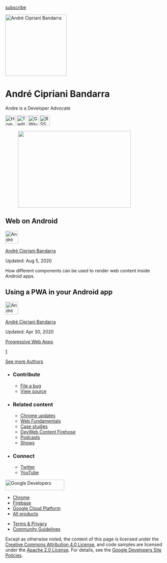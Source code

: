 





<a href="/newsletter/" class="gc-analytics-event w-actions__fab w-actions__fab--subscribe"><span>subscribe</span></a>

<img src="https://web-dev.imgix.net/image/admin/XVGMhdOgHJhch3EBcw89.jpg?auto=format" alt="André Cipriani Bandarra" class="w-author-page__image" sizes="(min-width: 481px) 192px, 128px" srcset="https://web-dev.imgix.net/image/admin/XVGMhdOgHJhch3EBcw89.jpg?auto=format&amp;w=128 128w, https://web-dev.imgix.net/image/admin/XVGMhdOgHJhch3EBcw89.jpg?auto=format&amp;w=146 146w, https://web-dev.imgix.net/image/admin/XVGMhdOgHJhch3EBcw89.jpg?auto=format&amp;w=166 166w, https://web-dev.imgix.net/image/admin/XVGMhdOgHJhch3EBcw89.jpg?auto=format&amp;w=190 190w, https://web-dev.imgix.net/image/admin/XVGMhdOgHJhch3EBcw89.jpg?auto=format&amp;w=216 216w, https://web-dev.imgix.net/image/admin/XVGMhdOgHJhch3EBcw89.jpg?auto=format&amp;w=246 246w, https://web-dev.imgix.net/image/admin/XVGMhdOgHJhch3EBcw89.jpg?auto=format&amp;w=281 281w, https://web-dev.imgix.net/image/admin/XVGMhdOgHJhch3EBcw89.jpg?auto=format&amp;w=320 320w, https://web-dev.imgix.net/image/admin/XVGMhdOgHJhch3EBcw89.jpg?auto=format&amp;w=365 365w, https://web-dev.imgix.net/image/admin/XVGMhdOgHJhch3EBcw89.jpg?auto=format&amp;w=384 384w" width="192" height="192" />

# André Cipriani Bandarra

Andre is a Developer Advocate

<a href="https://bandarra.me/" class="w-author-page__link"><img src="/images/icons/language.svg" alt="Homepage" class="w-author-page__icon" width="32" height="32" /></a> <a href="https://twitter.com/andreban" class="w-author-page__link"><img src="/images/icons/twitter.svg" alt="Twitter" class="w-author-page__icon" width="32" height="32" /></a> <a href="https://github.com/andreban" class="w-author-page__link"><img src="/images/icons/github.svg" alt="GitHub" class="w-author-page__icon" width="32" height="32" /></a> <a href="/authors/andreban/feed.xml" class="w-author-page__link"><img src="/images/icons/rss.svg" alt="RSS Feed" class="w-author-page__icon" width="32" height="32" /></a>

<a href="/web-on-android/" class="w-card-base__link"></a>

<figure><img src="https://web-dev.imgix.net/image/admin/874Rka3L44UJd5zLIyR5.svg" class="w-card-base__image" width="354" height="240" /></figure>

<a href="/web-on-android/" class="w-card-base__link"></a>

## Web on Android

[<img src="https://web-dev.imgix.net/image/admin/XVGMhdOgHJhch3EBcw89.jpg?auto=format&amp;fit=crop&amp;h=40&amp;w=40" alt="André Cipriani Bandarra" class="w-author__image w-author__image--small" sizes="(min-width: 40px) 40px, calc(100vw - 48px)" srcset="https://web-dev.imgix.net/image/admin/XVGMhdOgHJhch3EBcw89.jpg?fit=crop&amp;h=40&amp;w=40&amp;auto=format&amp;dpr=1&amp;q=75, https://web-dev.imgix.net/image/admin/XVGMhdOgHJhch3EBcw89.jpg?fit=crop&amp;h=40&amp;w=40&amp;auto=format&amp;dpr=2&amp;q=50 2x, https://web-dev.imgix.net/image/admin/XVGMhdOgHJhch3EBcw89.jpg?fit=crop&amp;h=40&amp;w=40&amp;auto=format&amp;dpr=3&amp;q=35 3x, https://web-dev.imgix.net/image/admin/XVGMhdOgHJhch3EBcw89.jpg?fit=crop&amp;h=40&amp;w=40&amp;auto=format&amp;dpr=4&amp;q=23 4x, https://web-dev.imgix.net/image/admin/XVGMhdOgHJhch3EBcw89.jpg?fit=crop&amp;h=40&amp;w=40&amp;auto=format&amp;dpr=5&amp;q=20 5x" width="40" height="40" />](/authors/andreban/)

<span class="w-author__name"><a href="/authors/andreban/" class="w-author__name-link">André Cipriani Bandarra</a></span>

Updated: Aug 5, 2020

<a href="/web-on-android/" class="w-card-base__link"></a>

How different components can be used to render web content inside Android apps.

<a href="/using-a-pwa-in-your-android-app/" class="w-card-base__link"></a>

## Using a PWA in your Android app

[<img src="https://web-dev.imgix.net/image/admin/XVGMhdOgHJhch3EBcw89.jpg?auto=format&amp;fit=crop&amp;h=40&amp;w=40" alt="André Cipriani Bandarra" class="w-author__image w-author__image--small" sizes="(min-width: 40px) 40px, calc(100vw - 48px)" srcset="https://web-dev.imgix.net/image/admin/XVGMhdOgHJhch3EBcw89.jpg?fit=crop&amp;h=40&amp;w=40&amp;auto=format&amp;dpr=1&amp;q=75, https://web-dev.imgix.net/image/admin/XVGMhdOgHJhch3EBcw89.jpg?fit=crop&amp;h=40&amp;w=40&amp;auto=format&amp;dpr=2&amp;q=50 2x, https://web-dev.imgix.net/image/admin/XVGMhdOgHJhch3EBcw89.jpg?fit=crop&amp;h=40&amp;w=40&amp;auto=format&amp;dpr=3&amp;q=35 3x, https://web-dev.imgix.net/image/admin/XVGMhdOgHJhch3EBcw89.jpg?fit=crop&amp;h=40&amp;w=40&amp;auto=format&amp;dpr=4&amp;q=23 4x, https://web-dev.imgix.net/image/admin/XVGMhdOgHJhch3EBcw89.jpg?fit=crop&amp;h=40&amp;w=40&amp;auto=format&amp;dpr=5&amp;q=20 5x" width="40" height="40" />](/authors/andreban/)

<span class="w-author__name"><a href="/authors/andreban/" class="w-author__name-link">André Cipriani Bandarra</a></span>

Updated: Apr 30, 2020

<a href="/tags/progressive-web-apps/" class="w-chip">Progressive Web Apps</a>

<a href="/authors/andreban/" class="w-pagination__link w-pagination__link--active">1</a>

<a href="/authors" class="w-button">See more Authors</a>

- ### Contribute

  - <a href="https://github.com/GoogleChrome/web.dev/issues/new?assignees=&amp;labels=bug&amp;template=bug_report.md&amp;title=" class="w-footer__linkbox-link">File a bug</a>
  - <a href="https://github.com/googlechrome/web.dev" class="w-footer__linkbox-link">View source</a>

- ### Related content

  - <a href="https://blog.chromium.org/" class="w-footer__linkbox-link">Chrome updates</a>
  - <a href="https://developers.google.com/web/" class="w-footer__linkbox-link">Web Fundamentals</a>
  - <a href="https://developers.google.com/web/showcase/" class="w-footer__linkbox-link">Case studies</a>
  - <a href="https://devwebfeed.appspot.com/" class="w-footer__linkbox-link">DevWeb Content Firehose</a>
  - <a href="/podcasts/" class="w-footer__linkbox-link">Podcasts</a>
  - <a href="/shows/" class="w-footer__linkbox-link">Shows</a>

- ### Connect

  - <a href="https://www.twitter.com/ChromiumDev" class="w-footer__linkbox-link">Twitter</a>
  - <a href="https://www.youtube.com/user/ChromeDevelopers" class="w-footer__linkbox-link">YouTube</a>

<a href="https://developers.google.com/" class="w-footer__utility-logo-link"><img src="/images/lockup-color.png" alt="Google Developers" class="w-footer__utility-logo" width="185" height="33" /></a>

- <a href="https://developer.chrome.com/" class="w-footer__utility-link">Chrome</a>
- <a href="https://firebase.google.com/" class="w-footer__utility-link">Firebase</a>
- <a href="https://cloud.google.com/" class="w-footer__utility-link">Google Cloud Platform</a>
- <a href="https://developers.google.com/products" class="w-footer__utility-link">All products</a>

<!-- -->

- <a href="https://policies.google.com/" class="w-footer__utility-link">Terms &amp; Privacy</a>
- <a href="/community-guidelines/" class="w-footer__utility-link">Community Guidelines</a>

Except as otherwise noted, the content of this page is licensed under the [Creative Commons Attribution 4.0 License](https://creativecommons.org/licenses/by/4.0/), and code samples are licensed under the [Apache 2.0 License](https://www.apache.org/licenses/LICENSE-2.0). For details, see the [Google Developers Site Policies](https://developers.google.com/terms/site-policies).
